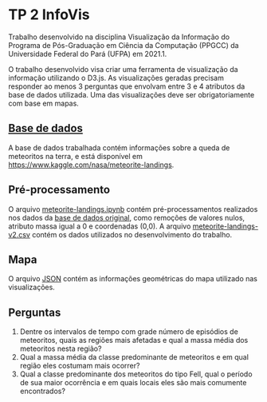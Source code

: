 # TP 2 InfoVis

Trabalho desenvolvido na disciplina Visualização da Informação do Programa de Pós-Graduação em Ciência da Computação (PPGCC) da Universidade Federal do Pará (UFPA) em 2021.1.

O trabalho desenvolvido visa criar uma ferramenta de visualização da informação utilizando o D3.js. As visualizações geradas precisam responder ao menos 3 perguntas que envolvam entre 3 e 4 atributos da base de dados utilizada. Uma das visualizações deve ser obrigatoriamente com base em mapas.

## [Base de dados](meteorite-landings-v2.csv)

A base de dados trabalhada contém informações sobre a queda de meteoritos na terra, e está disponível em <https://www.kaggle.com/nasa/meteorite-landings>.

## Pré-processamento

O arquivo [meteorite-landings.ipynb](meteorite-landings.ipynb) contém pré-processamentos realizados nos dados da [base de dados original](meteorite-landings.csv), como remoções de valores nulos, atributo massa igual a 0 e coordenadas (0,0). A arquivo [meteorite-landings-v2.csv](meteorite-landings-v2.csv) contém os dados utilizados no desenvolvimento do trabalho.

## Mapa

O arquivo [JSON](world_countries.json) contém as informações geométricas do mapa utilizado nas visualizações.

## Perguntas

1. Dentre os intervalos de tempo com grade número de episódios de meteoritos, quais as regiões mais afetadas e qual a massa média dos meteoritos nesta região?
2. Qual a massa média da classe predominante de meteoritos e em qual região eles costumam mais ocorrer? 
3. Qual a classe predominante dos meteoritos do tipo Fell, qual o período de sua maior ocorrência e em quais locais eles são mais comumente encontrados? 